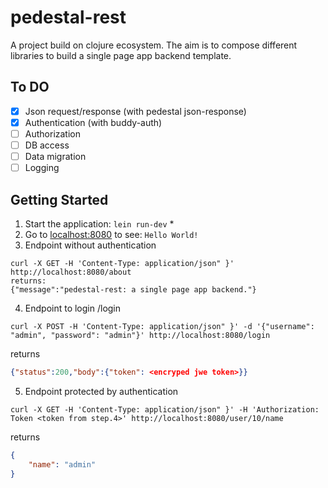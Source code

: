 # pedestal-rest
A project build on clojure ecosystem. The aim is to compose different libraries to build a single page app backend template.

## To DO
- [x] Json request/response (with pedestal json-response)
- [x] Authentication (with buddy-auth)
- [ ] Authorization
- [ ] DB access
- [ ] Data migration
- [ ] Logging

## Getting Started

1. Start the application: `lein run-dev` \*
2. Go to [localhost:8080](http://localhost:8080/) to see: `Hello World!`
3. Endpoint without authentication
```shell
curl -X GET -H 'Content-Type: application/json" }' http://localhost:8080/about
returns:
{"message":"pedestal-rest: a single page app backend."}
```
4. Endpoint to login /login
```shell
curl -X POST -H 'Content-Type: application/json" }' -d '{"username": "admin", "password": "admin"}' http://localhost:8080/login
```
returns
```json
{"status":200,"body":{"token": <encryped jwe token>}}
```
5. Endpoint protected by authentication
```shell
curl -X GET -H 'Content-Type: application/json" }' -H 'Authorization: Token <token from step.4>' http://localhost:8080/user/10/name
```
returns
```json
{
    "name": "admin"
}
```
